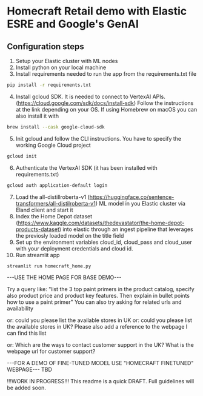 # Homecraft Retail demo with Elastic ESRE and Google's GenAI


## Configuration steps

1. Setup your Elastic cluster with ML nodes
2. Install python on your local machine
3. Install requirements needed to run the app from the requirements.txt file

```bash
pip install -r requirements.txt 
```

4. Install gcloud SDK. It is needed to connect to VertexAI APIs. (https://cloud.google.com/sdk/docs/install-sdk)
   Follow the instructions at the link depending on your OS. If using Homebrew on macOS you can also install it with

 ```bash
brew install --cask google-cloud-sdk
```  

5. Init gcloud and follow the CLI instructions. You have to specify the working Google Cloud project

 ```bash
gcloud init
```  

6. Authenticate the VertexAI SDK (it has been installed with requirements.txt)

 ```bash
gcloud auth application-default login
```  

7. Load the all-distillroberta-v1 (https://huggingface.co/sentence-transformers/all-distilroberta-v1) ML model in you Elastic cluster via Eland client and start it
8. Index the Home Depot dataset (https://www.kaggle.com/datasets/thedevastator/the-home-depot-products-dataset) into elastic through an ingest pipeline that leverages the previosly loaded model on the title field
9. Set up the environment variables cloud_id, cloud_pass and cloud_user with your deployment credentials and cloud id.
10. Run streamlit app

 ```bash
streamlit run homecraft_home.py
```  
---USE THE HOME PAGE FOR BASE DEMO---

Try a query like: 
"list the 3 top paint primers in the product catalog, specify also product price and product key features. Then explain in bullet points how to use a paint primer"
You can also try asking for related urls and availability

or: could you please list the available stores in UK
or: could you please list the available stores in UK? Please also add a reference to the webpage I can find this list

or: Which are the ways to contact customer support in the UK? What is the webpage url for customer support?

---FOR A DEMO OF FINE-TUNED MODEL USE "HOMECRAFT FINETUNED" WEBPAGE---
TBD


!!!WORK IN PROGRESS!!! This readme is a quick DRAFT. Full guidelines will be added soon.
